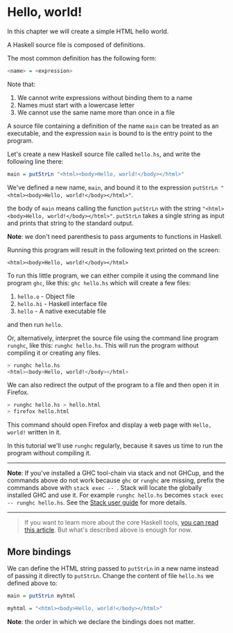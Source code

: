 # Hello, world!

In this chapter we will create a simple HTML hello world.

A Haskell source file is composed of definitions.

The most common definition has the following form:

```hs
<name> = <expression>
```

Note that:

1. We cannot write expressions without binding them to a name
2. Names must start with a lowercase letter
3. We cannot use the same name more than once in a file

A source file containing a definition of the name `main` can be treated as an executable,
and the expression `main` is bound to is the entry point to the program.

Let's create a new Haskell source file called `hello.hs`, and write the following line there:

```hs
main = putStrLn "<html><body>Hello, world!</body></html>"
```

We've defined a new name, `main`, and bound it to the expression `putStrLn "<html><body>Hello, world!</body></html>"`.

the body of `main` means calling the function `putStrLn` with the string `"<html><body>Hello, world!</body></html>"`.
`putStrLn` takes a single string as input and prints that string to the standard output.

__Note__: we don't need parenthesis to pass arguments to functions in Haskell.

Running this program will result in the following text printed on the screen:

```
<html><body>Hello, world!</body></html>
```

To run this little program, we can either compile it using the command line program `ghc`, like this: `ghc hello.hs` which will create a few files:

1. `hello.o` - Object file
2. `hello.hi` - Haskell interface file
3. `hello` - A native executable file

and then run `hello`.

Or, alternatively, interpret the source file using the command line program `runghc`,
like this: `runghc hello.hs`. This will run the program without compiling it or creating any files.

```sh
> runghc hello.hs
<html><body>Hello, world!</body></html>
```

We can also redirect the output of the program to a file and then open it in Firefox.

```sh
> runghc hello.hs > hello.html
> firefox hello.html
```

This command should open Firefox and display a web page with `Hello, world!` written in it.

In this tutorial we'll use `runghc` regularly, because it saves us time to run the program without compiling it.

---

__Note__: If you've installed a GHC tool-chain via stack and not GHCup, and the commands above do not work because `ghc` or `runghc` are missing, prefix the commands above with `stack exec -- `. Stack will locate the globally installed GHC and use it. For example `runghc hello.hs` becomes `stack exec -- runghc hello.hs`. See the [Stack user guide](https://docs.haskellstack.org/en/stable/GUIDE/#exec) for more details.

---

> If you want to learn more about the core Haskell tools, [you can read this article](https://gilmi.me/blog/post/2021/08/14/hs-core-tools). But what's described above is enough for now.

## More bindings

We can define the HTML string passed to `putStrLn` in a new name instead of passing
it directly to `putStrLn`. Change the content of file `hello.hs` we defined above to:

```hs
main = putStrLn myhtml

myhtml = "<html><body>Hello, world!</body></html>"
```

__Note__: the order in which we declare the bindings does not matter.

